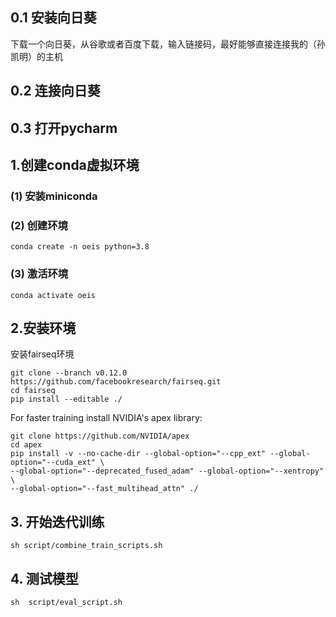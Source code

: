 ## 0.1 安装向日葵

下载一个向日葵，从谷歌或者百度下载，输入链接码，最好能够直接连接我的（孙凯明）的主机

## 0.2 连接向日葵

## 0.3 打开pycharm

## 1.创建conda虚拟环境

### (1) 安装miniconda

### (2) 创建环境

```angular2html
conda create -n oeis python=3.8
```

### (3) 激活环境

```angular2html
conda activate oeis
```

## 2.安装环境

安装fairseq环境

```angular2html
git clone --branch v0.12.0 https://github.com/facebookresearch/fairseq.git
cd fairseq
pip install --editable ./
```

For faster training install NVIDIA's apex library:

```angular2html
git clone https://github.com/NVIDIA/apex
cd apex
pip install -v --no-cache-dir --global-option="--cpp_ext" --global-option="--cuda_ext" \
--global-option="--deprecated_fused_adam" --global-option="--xentropy" \
--global-option="--fast_multihead_attn" ./
```

## 3. 开始迭代训练

```angular2html
sh script/combine_train_scripts.sh
```

## 4. 测试模型

```angular2html
sh  script/eval_script.sh
```
   